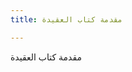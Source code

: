 ```yaml
---
title: مقدمة كتاب العقيدة

---
```

مقدمة كتاب العقيدة  
<!--stackedit_data:
eyJoaXN0b3J5IjpbLTQ2NTA5NDk5NiwtOTQ5Nzg5NzMsLTQ2NT
A5NDk5Nl19
-->